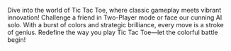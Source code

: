 Dive into the world of Tic Tac Toe, where classic gameplay meets vibrant innovation! Challenge a friend in Two-Player mode or face our cunning AI solo. With a burst of colors and strategic brilliance, every move is a stroke of genius. Redefine the way you play Tic Tac Toe—let the colorful battle begin!
